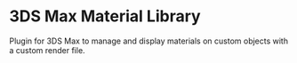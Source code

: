 # 3DS Max Material Library

Plugin for 3DS Max to manage and display materials on custom objects with a custom render file.
